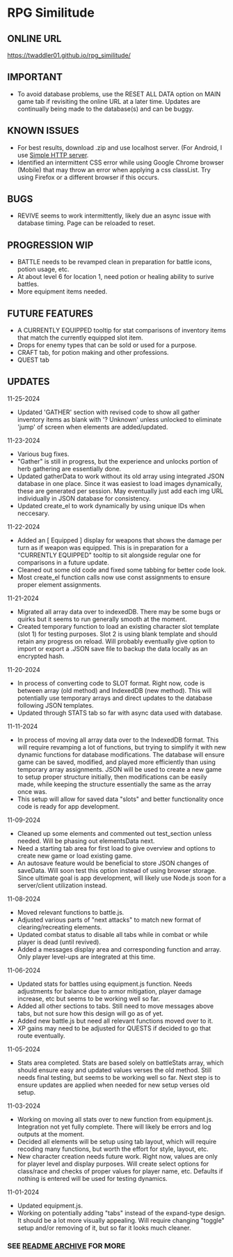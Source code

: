 # RPG Similitude

## ONLINE URL
https://twaddler01.github.io/rpg_similitude/

## IMPORTANT
- To avoid database problems, use the RESET ALL DATA option on MAIN game tab if revisiting the online URL at a later time. Updates are continually being made to the database(s) and can be buggy.

## KNOWN ISSUES
- For best results, download .zip and use localhost server. (For Android, I use [Simple HTTP server](https://play.google.com/store/apps/details?id=com.phlox.simpleserver).
- Identified an intermittent CSS error while using Google Chrome browser (Mobile) that may throw an error when applying a css classList. Try using Firefox or a different browser if this occurs.

## BUGS
- REVIVE seems to work intermittently, likely due an async issue with database timing. Page can be reloaded to reset.

## PROGRESSION WIP
* BATTLE needs to be revamped clean in preparation for battle icons, potion usage, etc.
* At about level 6 for location 1, need potion or healing ability to surive battles.
* More equipment items needed.

## FUTURE FEATURES
* A CURRENTLY EQUIPPED tooltip for stat comparisons of inventory items that match the currently equipped slot item.
* Drops for enemy types that can be sold or used for a purpose.
* CRAFT tab, for potion making and other professions.
* QUEST tab

## UPDATES
11-25-2024
- Updated 'GATHER' section with revised code to show all gather inventory items as blank with '? Unknown' unless unlocked to eliminate 'jump' of screen when elements are added/updated.

11-23-2024
- Various bug fixes.
- "Gather" is still in progress, but the experience and unlocks portion of herb gathering are essentially done.
- Updated gatherData to work without its old array using integrated JSON database in one place. Since it was easiest to load images dynamically, these are generated per session. May eventually just add each img URL individually in JSON database for consistency.
- Updated create_el to work dynamically by using unique IDs when neccesary.

11-22-2024
- Added an [ Equipped ] display for weapons that shows the damage per turn as if weapon was equipped. This is in preparation for a "CURRENTLY EQUIPPED" tooltip to sit alongside regular one for comparisons in a future update.
- Cleaned out some old code and fixed some tabbing for better code look.
- Most create_el function calls now use const assignments to ensure proper element assignments.

11-21-2024
- Migrated all array data over to indexedDB. There may be some bugs or quirks but it seems to run generally smooth at the moment.
- Created temporary function to load an existing character slot template (slot 1) for testing purposes. Slot 2 is using blank template and should retain any progress on reload. Will probably eventually give option to import or export a .JSON save file to backup the data locally as an encrypted hash.

11-20-2024
- In process of converting code to SLOT format. Right now, code is between array (old method) and IndexedDB (new method). This will potentially use temporary arrays and direct updates to the database following JSON templates.
- Updated through STATS tab so far with async data used with database.

11-11-2024
- In process of moving all array data over to the IndexedDB format. This will require revamping a lot of functions, but trying to simplify it with new dynamic functions for database modifications. The database will ensure game can be saved, modified, and played more efficiently than using temporary array assignments. JSON will be used to create a new game to setup proper structure initially, then modifications can be easily made, while keeping the structure essentially the same as the array once was.
- This setup will allow for saved data "slots" and better functionality once code is ready for app development.

11-09-2024
- Cleaned up some elements and commented out test_section unless needed. Will be phasing out elementsData next.
- Need a starting tab area for first load to give overview and options to create new game or load existing game.
- An autosave feature would be beneficial to store JSON changes of saveData. Will soon test this option instead of using browser storage. Since ultimate goal is app development, will likely use Node.js soon for a server/client utilization instead.

11-08-2024
- Moved relevant functions to battle.js.
- Adjusted various parts of "next attacks" to match new format of clearing/recreating elements.
- Updated combat status to disable all tabs while in combat or while player is dead (until revived).
- Added a messages display area and corresponding function and array. Only player level-ups are integrated at this time.

11-06-2024
- Updated stats for battles using equipment.js function. Needs adjustments for balance due to armor mitigation, player damage increase, etc but seems to be working well so far.
- Added all other sections to tabs. Still need to move messages above tabs, but not sure how this design will go as of yet.
- Added new battle.js but need all relevant functions moved over to it.
- XP gains may need to be adjusted for QUESTS if decided to go that route eventually.

11-05-2024
- Stats area completed. Stats are based solely on battleStats array, which should ensure easy and updated values verses the old method. Still needs final testing, but seems to be working well so far. Next step is to ensure updates are applied when needed for new setup verses old setup.

11-03-2024
- Working on moving all stats over to new function from equipment.js. Integration not yet fully complete. There will likely be errors and log outputs at the moment.
- Decided all elements will be setup using tab layout, which will require recoding many functions, but worth the effort for style, layout, etc.
- New character creation needs future work. Right now, values are only for player level and display purposes. Will create select options for class/race and checks of proper values for player name, etc. Defaults if nothing is entered will be used for testing dynamics.

11-01-2024
- Updated equipment.js.
- Working on potentially adding "tabs" instead of the expand-type design. It should be a lot more visually appealing. Will require changing "toggle" setup and/or removing of it, but so far it looks much cleaner.

### SEE [README ARCHIVE](README_ARCHIVE.md) FOR MORE
